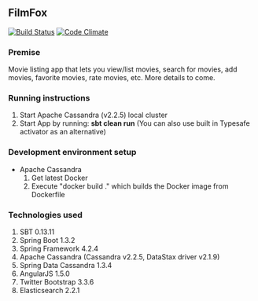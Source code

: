 ## FilmFox

[![Build Status](https://travis-ci.org/ddubson/film-fox.svg?branch=master)](https://travis-ci.org/ddubson/film-fox)
[![Code Climate](https://codeclimate.com/github/ddubson/film-fox/badges/gpa.svg)](https://codeclimate.com/github/ddubson/film-fox)

### Premise

Movie listing app that lets you view/list movies, search for movies, add movies, favorite movies, rate movies, etc. More details to come.

### Running instructions
1. Start Apache Cassandra (v2.2.5) local cluster
2. Start App by running: **sbt clean run** (You can also use built in Typesafe activator as an alternative)

### Development environment setup
- Apache Cassandra
    1. Get latest Docker
    2. Execute "docker build ." which builds the Docker image from Dockerfile

### Technologies used
1. SBT 0.13.11
2. Spring Boot 1.3.2
3. Spring Framework 4.2.4
4. Apache Cassandra (Cassandra v2.2.5, DataStax driver v2.1.9)
5. Spring Data Cassandra 1.3.4
6. AngularJS 1.5.0
7. Twitter Bootstrap 3.3.6
8. Elasticsearch 2.2.1